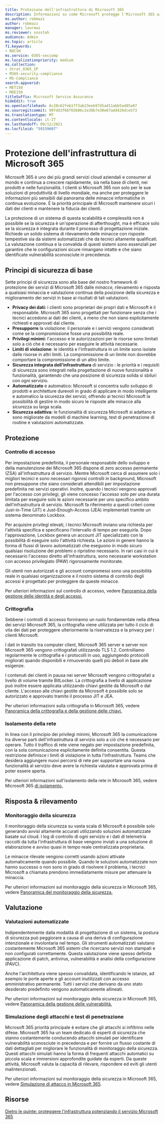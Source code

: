```yaml
---
title: Protezione dell'infrastruttura di Microsoft 365
description: Informazioni su come Microsoft protegge l'Microsoft 365 aziendale.
ms.author: robmazz
author: robmazz
manager: laurawi
ms.reviewer: sosstah
audience: Admin
ms.topic: article
f1.keywords:
- NOCSH
ms.service: O365-seccomp
ms.localizationpriority: medium
ms.collection:
- Strat_O365_IP
- M365-security-compliance
- MS-Compliance
search.appverid:
- MET150
- MOE150
titleSuffix: Microsoft Service Assurance
hideEdit: true
ms.openlocfilehash: 6c20c62feb1ff3ab23eeb97d5ad11abb5ad85a07
ms.sourcegitcommit: 997dd3f66f65686c2e38b7e30e67add426dce5f3
ms.translationtype: MT
ms.contentlocale: it-IT
ms.lasthandoff: 09/12/2021
ms.locfileid: "59159607"
---
```

# <a name="securing-the-microsoft-365-infrastructure"></a>Protezione dell'infrastruttura di Microsoft 365

Microsoft 365 è uno dei più grandi servizi cloud aziendali e consumer al mondo e continua a crescere rapidamente, sia nella base di clienti, nei prodotti e nelle funzionalità. I clienti si Microsoft 365 non solo per le sue soluzioni di produttività di livello mondiale, ma anche per proteggere le informazioni più sensibili dal panorama delle minacce informatiche in continua evoluzione. È la priorità principale di Microsoft mantenere sicuri i dati dei clienti e mantenere la fiducia dei clienti.

La protezione di un sistema di questa scalabilità e complessità non è possibile se la sicurezza è un'operazione di afterthought, ma è efficace solo se la sicurezza è integrata durante il processo di progettazione iniziale. Richiede un solido sistema di rilevamento delle minacce con risposte tempestive sia da sistemi automatizzati che da tecnici altamente qualificati. La valutazione continua e la convalida di questi sistemi sono essenziali per garantire che le configurazioni sicure rimangano intatte e che siano identificate vulnerabilità sconosciute in precedenza.

## <a name="core-security-principles"></a>Principi di sicurezza di base

Sette principi di sicurezza sono alla  base del nostro framework di protezione dei servizi di Microsoft 365  dalle *minacce,* rilevamento e risposta a qualsiasi minaccia e valutazione continua della posizione della sicurezza e miglioramento dei servizi in base ai risultati di tali valutazioni.

- **Privacy dei dati:** i clienti sono proprietari dei propri dati e Microsoft è il responsabile. Microsoft 365 sono progettati per funzionare senza che i tecnici accedono ai dati dei clienti, a meno che non siano esplicitamente richiesti e approvati dal cliente.
- **Presupporre** la violazione: il personale e i servizi vengono considerati come se la compromissione fosse una possibilità reale.
- **Privilegi minimi:** l'accesso e le autorizzazioni per le risorse sono limitati solo a ciò che è necessario per eseguire le attività necessarie.
- **Limiti di violazione**: le identità e l'infrastruttura in un limite sono isolate dalle risorse in altri limiti. La compromissione di un limite non dovrebbe comportare la compromissione di un altro limite.
- **Sicurezza integrata dell'infrastruttura** di servizio : le priorità e i requisiti di sicurezza sono integrati nella progettazione di nuove funzionalità e funzionalità, garantendo che una posizione di sicurezza solida si sbiluri con ogni servizio.
- **Automatizzato** e automatico: Microsoft si concentra sullo sviluppo di prodotti e architetture durevoli in grado di applicare in modo intelligente e automatico la sicurezza dei servizi, offrendo ai tecnici Microsoft la possibilità di gestire in modo sicuro le risposte alle minacce alla sicurezza su larga scala.
- **Sicurezza adattiva:** le funzionalità di sicurezza Microsoft si adattano e sono migliorate da modelli di machine learning, test di penetrazione di routine e valutazioni automatizzate.

## <a name="protection"></a>Protezione

### <a name="access-control"></a>Controllo di accesso

Per impostazione predefinita, il personale responsabile dello sviluppo e della manutenzione dei Microsoft 365 dispone di zero accesso permanente (ZSA) all'infrastruttura di servizio. Mentre Microsoft cerca di assumere solo i migliori tecnici e sono necessari rigorosi controlli in background, Microsoft non presuppone che siano considerati attendibili per impostazione predefinita nei servizi operativi. Inoltre, quando i tecnici vengono approvati per l'accesso con privilegi, gli viene concesso l'accesso solo per una durata limitata per eseguire solo le azioni necessarie per uno specifico ambito dell'infrastruttura di servizio. Microsoft fa riferimento a questi criteri come Just-in-Time (JIT) e Just-Enough-Access (JEA) implementati tramite un sistema denominato Lockbox.

Per acquisire privilegi elevati, i tecnici Microsoft inviano una richiesta per l'attività specifica e specificano l'intervallo di tempo per eseguirla. Dopo l'approvazione, Lockbox genera un account JIT specializzato con la possibilità di eseguire solo l'attività richiesta. Le azioni in genere hanno la forma di flussi di lavoro automatizzati che eseguono in modo sicuro qualsiasi risoluzione dei problemi o ripristino necessario. In rari casi in cui è necessario l'accesso diretto all'infrastruttura, sono necessarie workstation con accesso privilegiato (PAW) rigorosamente monitorate.

Gli utenti non autorizzati e gli account compromessi sono una possibilità reale in qualsiasi organizzazione e il nostro sistema di controllo degli accessi è progettato per proteggere da queste minacce.

Per ulteriori informazioni sul controllo di accesso, vedere [Panoramica della gestione delle identità e degli accessi.](assurance-identity-and-access-management.md)

### <a name="encryption"></a>Crittografia

Sebbene i controlli di accesso forniranno un ruolo fondamentale nella difesa dei servizi Microsoft 365, la crittografia viene utilizzata per tutto il ciclo di vita dei dati per proteggere ulteriormente la riservatezza e la privacy per i clienti Microsoft.

I dati in transito tra computer client, Microsoft 365 server e server non Microsoft 365 vengono crittografati utilizzando TLS 1.2. Controlliamo regolarmente le crittografia e i protocolli in uso, aggiungendo protocolli migliorati quando disponibili e rimuovendo quelli più deboli in base alle esigenze.

I contenuti dei clienti in pausa nei server Microsoft vengono crittografati a livello di volume tramite BitLocker. La crittografia a livello di applicazione può inoltre essere applicata utilizzando chiavi gestite da Microsoft o dal cliente. L'accesso alle chiavi gestite da Microsoft è possibile solo se autorizzato e approvato tramite il processo JIT e JEA.

Per ulteriori informazioni sulla crittografia in Microsoft 365, vedere [Panoramica della crittografia e della gestione delle chiavi.](assurance-encryption.md)

### <a name="network-isolation"></a>Isolamento della rete

In linea con il principio dei privilegi minimi, Microsoft 365 la comunicazione tra diverse parti dell'infrastruttura di servizio solo a ciò che è necessario per operare. Tutto il traffico di rete viene negato per impostazione predefinita, con la sola comunicazione esplicitamente definita consentita. Questa restrizione definisce i limiti di violazione in tutta l'infrastruttura. Teams che desidera aggiungere nuovi percorsi di rete per supportare una nuova funzionalità al servizio deve avere la richiesta valutata e approvata prima di poter essere aperta.

Per ulteriori informazioni sull'isolamento della rete in Microsoft 365, vedere Microsoft 365 [di isolamento.](/microsoft-365/enterprise/microsoft-365-isolation-controls)

## <a name="detection--response"></a>Risposta & rilevamento

### <a name="security-monitoring"></a>Monitoraggio della sicurezza

Il monitoraggio della sicurezza su vasta scala di Microsoft è possibile solo generando avvisi altamente accurati utilizzando soluzioni automatizzate basate sul cloud. I log di controllo di ogni servizio e i dati di telemetria raccolti da tutta l'infrastruttura di base vengono inviati a una soluzione di elaborazione e avviso quasi in tempo reale centralizzata proprietaria.

Le minacce rilevate vengono corretti usando azioni attivate automaticamente quando possibile. Quando le soluzioni automatizzate non hanno successo o non sono in grado di risolvere il problema, i tecnici Microsoft a chiamata prendono immediatamente misure per attenuare la minaccia.

Per ulteriori informazioni sul monitoraggio della sicurezza in Microsoft 365, vedere [Panoramica del monitoraggio della sicurezza.](assurance-security-monitoring.md)

## <a name="assessment"></a>Valutazione

### <a name="automated-assessments"></a>Valutazioni automatizzate

Indipendentemente dalla modalità di progettazione di un sistema, la postura di sicurezza può peggiorare a causa di una deriva di configurazione intenzionale e involontaria nel tempo. Gli strumenti automatizzati valutano costantemente Microsoft 365 sistemi che ricercano servizi non stampati e non configurati correttamente. Questa valutazione viene spesso definita applicazione di patch, antivirus, vulnerabilità e analisi della configurazione (PAVC).

Anche l'architettura viene spesso convalidata, identificando le istanze, ad esempio le porte aperte e gli account inutilizzati con accesso amministrativo permanente. Tutti i servizi che derivano da uno stato desiderato predefinito vengono automaticamente allineati.

Per ulteriori informazioni sul monitoraggio della sicurezza in Microsoft 365, vedere [Panoramica della gestione delle vulnerabilità.](assurance-vulnerability-management.md)

### <a name="attack-simulation-and-penetration-testing"></a>Simulazione degli attacchi e test di penetrazione

Microsoft 365 priorità principale è evitare che gli attacchi si infiltrino nelle difese. Microsoft 365 ha un team dedicato di esperti di sicurezza che stanno costantemente conducendo attacchi simulati per identificare vulnerabilità sconosciute in precedenza e per fornire un flusso costante di dati dettagliati per migliorare le funzionalità di monitoraggio della sicurezza. Questi attacchi simulati hanno la forma di frequenti attacchi automatici su piccola scala e immersioni approfondite guidate da esperti. Da queste attività, Microsoft valuta la capacità di rilevare, rispondere ed eviti gli utenti malintenzionati.

Per ulteriori informazioni sul monitoraggio della sicurezza in Microsoft 365, vedere [Simulazione di attacco in Microsoft 365](assurance-monitoring-and-testing.md).

## <a name="resources"></a>Risorse

[Dietro le quinte: proteggere l'infrastruttura potenziando il servizio Microsoft 365](https://download.microsoft.com/download/c/4/5/c45b197e-f0d9-4f40-bd5f-ed8fc7d0cd8c/M365DCSecurityIntro_Whitepaper.pdf)
